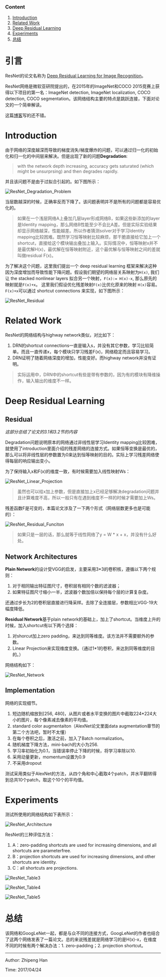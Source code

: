 ### Content
1. [Introduction](#introduction)
2. [Related Work](#related-work)
3. [Deep Residual Learning](#deep-residual-learning)
4. [Experiments](#experiments)
5. [总结](#总结)

# 引言

ResNet的论文名称为 [Deep Residual Learning for Image Recognition](https://arxiv.org/pdf/1512.03385.pdf)。

ResNet网络是微软亚研院提出的，在2015年的ImageNet和COCO 2015竞赛上获得以下项目的第一名：ImageNet detection, ImageNet localization, COCO detection, COCO segmentation。该网络结构主要的特点是跳跃连接，下面对论文的一个简单解读。

这篇[博客](http://blog.csdn.net/u011534057/article/details/51819968)写的还不错。

# Introduction

由于网络的深度越深而导致的梯度消失/梯度爆炸的问题，可以通过归一化的初始化和归一化的中间层来解决。但是出现了新的问题**Degradation**:

> with the network depth increasing, accuracy gets saturated (which might be unsurprsing) and then degrades rapidly.

并且该问题不是由于过拟合引起的。如下图所示：

![ResNet_Degradation_Problem](https://github.com/OneDirection9/Essay/blob/master/MarkdownImages/ResNet_Degradation_Problem.png?raw=true)

当层数越深的时候，正确率反而下降了。该问题表明并不是所有的问题都是容易优化的。

> 如果在一个浅层网络A上叠加几层layer形成网络B，如果这些新添加的layer是Identity mapping，那么网络B性能至少不会比A差。但是实际实验结果却显示网络越深，性能越差。所以作者猜测solver对于学习Identity mapping比较困难。既然学习恒等映射比较麻烦，那干脆直接给它加上一个shortcut，直接给这个模块输出叠加上输入。实际情况中，恒等映射x并不是最优解H(x)，最优解在恒等映射附近，这个最优解与恒等映射之间的差就叫做residual F(x)。

为了解决这个问题，这里我们提出一个 deep residual learning 框架来解决这种因为深度增加而导致性能下降问题。假设我们期望的网络层关系映射为`H(x)`, 我们让 the stacked nonlinear layers 拟合另一个映射，`F(x):= H(x)-x`, 那么原先的映射就是`F(x)+x`。 这里我们假设优化残差映射`F(x)`比优化原来的映射 `H(x)`容易。`F(x)+x`可以通过 shortcut connections 来实现，如下图所示：

![ResNet_Residual](https://github.com/OneDirection9/Essay/blob/master/MarkdownImages/ResNet_Residual.png?raw=true)

# Related Work

ResNet的网络结构与highway network类似，对比如下：

1. DRN的shortcut connections一直是输入s，并没有其它参数，学习比较简单。而且一直传递x，每个模块只学习残差F(x)，网络稳定而且容易学习。
2. DRN证明了随着网络深度的增加，性能变好。而highway network并没有证明。

> 实际运用中，DRN中的shortcut有些是带有参数的，因为有的模块有降维操作，输入输出的维度不一样。

# Deep Residual Learning

## Residual

*这部分总结了论文的3.1和3.2节的内容*

Degradation问题说明原本的网络通过非线性层学习Identity mapping比较困难，就使用了introduction里面介绍的残差网络的连接方式。如果恒等变换是最优的，那么可以将非线性层的参数置为0来达到恒等映射的目的。实际上学习残差网络使得每层的响应输出变小。

为了保持输入x和F(x)的维度一致，有时候需要加入线性映射Ws：

![ResNet_Linear_Projection](https://github.com/OneDirection9/Essay/blob/master/MarkdownImages/ResNet_Linear_Projection.png?raw=true)

> 虽然也可以给x加上参数，但是直接加上x已经足够解决degradation问题并且计算难度不高，所以一般只有在遇到维度不一样的时候才需要加上Ws。

残差函数F是可变的，本篇论文涉及了一下两个形式（网络层数更多也是可能的）：

![ResNet_Residual_Funciton](https://github.com/OneDirection9/Essay/blob/master/MarkdownImages/ResNet_Residual_Function.png?raw=true)

> 如果只是一层的话，那么就等于线性网络了y = W * x + x，并没有什么好处。

## Network Architectures

**Plain Network**的设计受VGG的启发，主要采用3*3的卷积核，遵循以下两个规则：

1. 对于相同输出特征图尺寸，卷积层有相同个数的滤波器；
2. 如果特征图尺寸缩小一半，滤波器个数加倍以保持每个层的计算复杂度。

还通过步长为2的卷积层直接进行降采样。去除了全连接层，参数相比VGG-19大幅度降低。

**Residual Network**基于plain network的基础上，加上了shortcut。当维度上升的时候，加入shortcut有以下两个选择：

1. 对shorcut加上zero padding，来达到同等维度。该方法并不需要额外的参数。
2. Linear Projection来实现维度变换。（通过1*1的卷积，来达到同等维度的目的。）

网络结构如下：

![ResNet_Network](https://github.com/OneDirection9/Essay/blob/master/MarkdownImages/ResNet_Network.png?raw=true)

## Implementation

网络的实现细节。

1. 短边随机缩放到[256, 480]，从图片或者水平变换的图片中截取224*224大小的图片，每个像素减去像素的平均值。
2. standard color augmentaiton（AlexNet论文里面data augmentation章节的第二个方法吧，暂时不太懂）
3. 在每个卷积之后，激活之前，加入了Batch normalization。
4. 随机梯度下降方法，mini-bach的大小为256.
5. 学习率初始化为0.1，当错误率停止下降的时候，将学习率除以10.
6. 采用动量更新，momentum设置为0.9
7. 不采用dropout

测试采用类似于AlexNet的方法，从四个角和中心截取4个patch，并水平翻转得到总共10个patch，取这个10个的平均值。

# Experiments

测试所使用的网络结构如下表所示：

![ResNet_Architecture](https://github.com/OneDirection9/Essay/blob/master/MarkdownImages/ResNet_Architecture.png?raw=true)

ResNet的三种评估方法：

1. A：zero-padding shortcuts are used for increasing dimensions, and all shortcuts are parameterfree.
2. B：projection shortcuts are used for increasing dimensions, and other
shortcuts are identity.
3. C：all shortcuts are projections.

![ResNet_Table3](https://github.com/OneDirection9/Essay/blob/master/MarkdownImages/ResNet_Table3.png?raw=true)

![ResNet_Table4](https://github.com/OneDirection9/Essay/blob/master/MarkdownImages/ResNet_Table4.png?raw=true)

![ResNet_Table5](https://github.com/OneDirection9/Essay/blob/master/MarkdownImages/ResNet_Table5.png?raw=true)

# 总结

该网络和GoogLeNet一起，都是与众不同的连接方式，GoogLeNet的作者也结合了这两个网络发表了一篇论文。总的来说残差就是网络学习的是H(x)-x，在维度不同的时候有两个解决办法：1. zero-padding；2. projection shortcut。

***

Author: Zhipeng Han

Time: 2017/04/24

